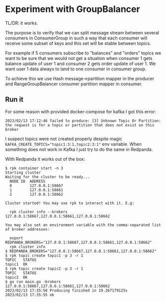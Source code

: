 # Experiment with GroupBalancer

TL/DR: it works.

The purpose is to verify that we can split message stream between several consumers in ConsumerGroup in such a way
that each consumer will receive some subset of keys and this set will be stable between topics.

For example if 5 consumers subscribe to "balances" and "orders" topics we want to be sure that we would not get a situation when
consumer 1 gets balance update of user 1 and consumer 2 gets order update of user 1.
We want user 1 data always to land to one consumer in consumer group.

To achieve this we use Hash message->partition mapper in the producer and RangeGroupBalancer consumer partition mapper in consumer.

## Run it

For some reason with provided docker-compose for kafka I got this error:

```
2023/02/13 17:12:46 failed to produce: [3] Unknown Topic Or Partition: the request is for a topic or partition that does not exist on this broker
```

I suspect topics were not created properly despite magic `KAFKA_CREATE_TOPICS="topic1:3:1,topic2:3:1"` env variable. When something does not work in Kafka I just try to do the same in Redpanda.

With Redpanda it works out of the box:

```
$ rpk container start -n 3
Starting cluster
Waiting for the cluster to be ready...
  NODE ID  ADDRESS
  0        127.0.0.1:58667
  1        127.0.0.1:58661
  2        127.0.0.1:58662

Cluster started! You may use rpk to interact with it. E.g:

  rpk cluster info --brokers 127.0.0.1:58667,127.0.0.1:58661,127.0.0.1:58662

You may also set an environment variable with the comma-separated list of broker addresses:

  export REDPANDA_BROKERS="127.0.0.1:58667,127.0.0.1:58661,127.0.0.1:58662"
  rpk cluster info
$ REDPANDA_BROKERS="127.0.0.1:58667,127.0.0.1:58661,127.0.0.1:58662"
$ rpk topic create topic1 -p 3 -r 1
TOPIC   STATUS
topic1  OK
$ rpk topic create topic2 -p 3 -r 1
TOPIC   STATUS
topic2  OK
$ go run main.go -brokers 127.0.0.1:58667,127.0.0.1:58661,127.0.0.1:58662
2023/02/13 17:35:50 Producing finished in 19.267179125s
2023/02/13 17:35:55 ok
```
